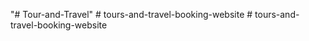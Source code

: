 "# Tour-and-Travel" 
#   t o u r s - a n d - t r a v e l - b o o k i n g - w e b s i t e  
 #   t o u r s - a n d - t r a v e l - b o o k i n g - w e b s i t e  
 